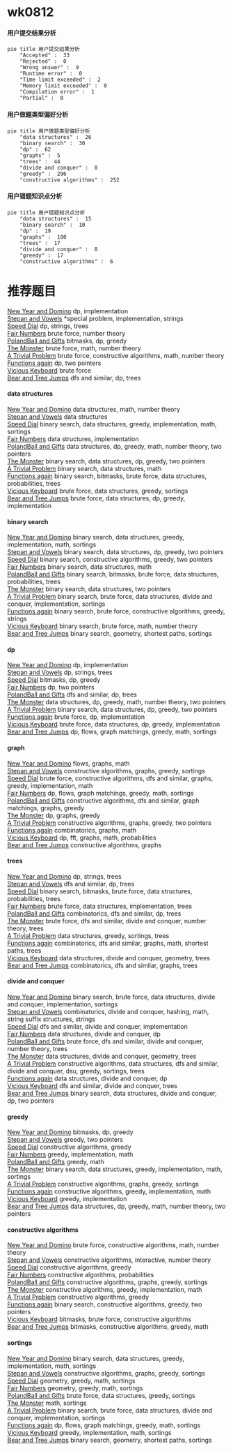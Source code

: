 # wk0812
<!-- tabs:start -->
#### **用户提交结果分析**

```mermaid
pie title 用户提交结果分析
    "Accepted" :  33
    "Rejected" :  0
    "Wrong answer" :  9
    "Runtime error" :  0
    "Time limit exceeded" :  2
    "Memory limit exceeded" :  0
    "Compilation error" :  1
    "Partial" :  0
```
#### **用户做题类型偏好分析**

```mermaid
pie title 用户做题类型偏好分析
    "data structures" :  26
    "binary search" :  30
    "dp" :  62
    "graphs" :  5
    "trees" :  44
    "divide and conquer" :  0
    "greedy" :  296
    "constructive algorithms" :  252
```
#### **用户错题知识点分析**

```mermaid
pie title 用户错题知识点分析
    "data structures" :  15
    "binary search" :  10
    "dp" :  19
    "graphs" :  180
    "trees" :  17
    "divide and conquer" :  8
    "greedy" :  17
    "constructive algorithms" :  6
```
<!-- tabs:end -->
# 推荐题目
[New Year and Domino](http://codeforces.com/problemset/problem/611/C)		dp,
                        implementation		  
[Stepan and Vowels](https://codeforces.com/contest/795/problem/K)		*special problem,
                        implementation,
                        strings		  
[Speed Dial](http://codeforces.com/problemset/problem/1082/F)		dp,
                        strings,
                        trees		  
[Fair Numbers](http://codeforces.com/problemset/problem/1411/B)		brute force,
                        number theory		  
[PolandBall and Gifts](http://codeforces.com/problemset/problem/755/F)		bitmasks,
                        dp,
                        greedy		  
[The Monster](http://codeforces.com/problemset/problem/787/A)		brute force,
                        math,
                        number theory		  
[A Trivial Problem](http://codeforces.com/problemset/problem/633/B)		brute force,
                        constructive algorithms,
                        math,
                        number theory		  
[Functions again](https://codeforces.com/contest/789/problem/C)		dp,
                        two pointers		  
[Vicious Keyboard](http://codeforces.com/problemset/problem/801/A)		brute force		  
[Bear and Tree Jumps](http://codeforces.com/problemset/problem/771/C)		dfs and similar,
                        dp,
                        trees		  
<!-- tabs:start -->
#### **data structures**
[New Year and Domino](http://codeforces.com/problemset/problem/1422/F)		data structures,
                        math,
                        number theory		  
[Stepan and Vowels](https://codeforces.com/contest/674/problem/G)		data structures		  
[Speed Dial](http://codeforces.com/problemset/problem/1398/E)		binary search,
                        data structures,
                        greedy,
                        implementation,
                        math,
                        sortings		  
[Fair Numbers](http://codeforces.com/problemset/problem/1351/C)		data structures,
                        implementation		  
[PolandBall and Gifts](http://codeforces.com/problemset/problem/1497/E2)		data structures,
                        dp,
                        greedy,
                        math,
                        number theory,
                        two pointers		  
[The Monster](http://codeforces.com/problemset/problem/1492/C)		binary search,
                        data structures,
                        dp,
                        greedy,
                        two pointers		  
[A Trivial Problem](http://codeforces.com/problemset/problem/1490/G)		binary search,
                        data structures,
                        math		  
[Functions again](http://codeforces.com/problemset/problem/1479/D)		binary search,
                        bitmasks,
                        brute force,
                        data structures,
                        probabilities,
                        trees		  
[Vicious Keyboard](http://codeforces.com/problemset/problem/1497/A)		brute force,
                        data structures,
                        greedy,
                        sortings		  
[Bear and Tree Jumps](http://codeforces.com/problemset/problem/1491/C)		brute force,
                        data structures,
                        dp,
                        greedy,
                        implementation		  
#### **binary search**
[New Year and Domino](http://codeforces.com/problemset/problem/1398/E)		binary search,
                        data structures,
                        greedy,
                        implementation,
                        math,
                        sortings		  
[Stepan and Vowels](http://codeforces.com/problemset/problem/1492/C)		binary search,
                        data structures,
                        dp,
                        greedy,
                        two pointers		  
[Speed Dial](http://codeforces.com/problemset/problem/1463/D)		binary search,
                        constructive algorithms,
                        greedy,
                        two pointers		  
[Fair Numbers](http://codeforces.com/problemset/problem/1490/G)		binary search,
                        data structures,
                        math		  
[PolandBall and Gifts](http://codeforces.com/problemset/problem/1479/D)		binary search,
                        bitmasks,
                        brute force,
                        data structures,
                        probabilities,
                        trees		  
[The Monster](http://codeforces.com/problemset/problem/1436/E)		binary search,
                        data structures,
                        two pointers		  
[A Trivial Problem](http://codeforces.com/problemset/problem/1461/D)		binary search,
                        brute force,
                        data structures,
                        divide and conquer,
                        implementation,
                        sortings		  
[Functions again](http://codeforces.com/problemset/problem/1493/C)		binary search,
                        brute force,
                        constructive algorithms,
                        greedy,
                        strings		  
[Vicious Keyboard](http://codeforces.com/problemset/problem/1487/D)		binary search,
                        brute force,
                        math,
                        number theory		  
[Bear and Tree Jumps](http://codeforces.com/problemset/problem/1486/B)		binary search,
                        geometry,
                        shortest paths,
                        sortings		  
#### **dp**
[New Year and Domino](http://codeforces.com/problemset/problem/611/C)		dp,
                        implementation		  
[Stepan and Vowels](http://codeforces.com/problemset/problem/1082/F)		dp,
                        strings,
                        trees		  
[Speed Dial](http://codeforces.com/problemset/problem/755/F)		bitmasks,
                        dp,
                        greedy		  
[Fair Numbers](https://codeforces.com/contest/789/problem/C)		dp,
                        two pointers		  
[PolandBall and Gifts](http://codeforces.com/problemset/problem/771/C)		dfs and similar,
                        dp,
                        trees		  
[The Monster](http://codeforces.com/problemset/problem/1497/E2)		data structures,
                        dp,
                        greedy,
                        math,
                        number theory,
                        two pointers		  
[A Trivial Problem](http://codeforces.com/problemset/problem/1492/C)		binary search,
                        data structures,
                        dp,
                        greedy,
                        two pointers		  
[Functions again](https://codeforces.com/contest/1457/problem/C)		brute force,
                        dp,
                        implementation		  
[Vicious Keyboard](http://codeforces.com/problemset/problem/1491/C)		brute force,
                        data structures,
                        dp,
                        greedy,
                        implementation		  
[Bear and Tree Jumps](http://codeforces.com/problemset/problem/1437/C)		dp,
                        flows,
                        graph matchings,
                        greedy,
                        math,
                        sortings		  
#### **graph**
[New Year and Domino](http://codeforces.com/problemset/problem/546/E)		flows,
                        graphs,
                        math		  
[Stepan and Vowels](http://codeforces.com/problemset/problem/1198/C)		constructive algorithms,
                        graphs,
                        greedy,
                        sortings		  
[Speed Dial](http://codeforces.com/problemset/problem/1487/C)		brute force,
                        constructive algorithms,
                        dfs and similar,
                        graphs,
                        greedy,
                        implementation,
                        math		  
[Fair Numbers](http://codeforces.com/problemset/problem/1437/C)		dp,
                        flows,
                        graph matchings,
                        greedy,
                        math,
                        sortings		  
[PolandBall and Gifts](http://codeforces.com/problemset/problem/1470/D)		constructive algorithms,
                        dfs and similar,
                        graph matchings,
                        graphs,
                        greedy		  
[The Monster](http://codeforces.com/problemset/problem/1476/C)		dp,
                        graphs,
                        greedy		  
[A Trivial Problem](http://codeforces.com/problemset/problem/1304/D)		constructive algorithms,
                        graphs,
                        greedy,
                        two pointers		  
[Functions again](http://codeforces.com/problemset/problem/1475/C)		combinatorics,
                        graphs,
                        math		  
[Vicious Keyboard](http://codeforces.com/problemset/problem/553/E)		dp,
                        fft,
                        graphs,
                        math,
                        probabilities		  
[Bear and Tree Jumps](http://codeforces.com/problemset/problem/1495/C)		constructive algorithms,
                        graphs		  
#### **trees**
[New Year and Domino](http://codeforces.com/problemset/problem/1082/F)		dp,
                        strings,
                        trees		  
[Stepan and Vowels](http://codeforces.com/problemset/problem/771/C)		dfs and similar,
                        dp,
                        trees		  
[Speed Dial](http://codeforces.com/problemset/problem/1479/D)		binary search,
                        bitmasks,
                        brute force,
                        data structures,
                        probabilities,
                        trees		  
[Fair Numbers](http://codeforces.com/problemset/problem/1511/C)		brute force,
                        data structures,
                        implementation,
                        trees		  
[PolandBall and Gifts](http://codeforces.com/problemset/problem/1499/F)		combinatorics,
                        dfs and similar,
                        dp,
                        trees		  
[The Monster](http://codeforces.com/problemset/problem/1491/E)		brute force,
                        dfs and similar,
                        divide and conquer,
                        number theory,
                        trees		  
[A Trivial Problem](http://codeforces.com/problemset/problem/1466/D)		data structures,
                        greedy,
                        sortings,
                        trees		  
[Functions again](http://codeforces.com/problemset/problem/1495/D)		combinatorics,
                        dfs and similar,
                        graphs,
                        math,
                        shortest paths,
                        trees		  
[Vicious Keyboard](http://codeforces.com/problemset/problem/1303/G)		data structures,
                        divide and conquer,
                        geometry,
                        trees		  
[Bear and Tree Jumps](http://codeforces.com/problemset/problem/1454/E)		combinatorics,
                        dfs and similar,
                        graphs,
                        trees		  
#### **divide and conquer**
[New Year and Domino](http://codeforces.com/problemset/problem/1461/D)		binary search,
                        brute force,
                        data structures,
                        divide and conquer,
                        implementation,
                        sortings		  
[Stepan and Vowels](http://codeforces.com/problemset/problem/1466/G)		combinatorics,
                        divide and conquer,
                        hashing,
                        math,
                        string suffix structures,
                        strings		  
[Speed Dial](http://codeforces.com/problemset/problem/1490/D)		dfs and similar,
                        divide and conquer,
                        implementation		  
[Fair Numbers](https://codeforces.com/contest/1483/problem/C)		data structures,
                        divide and conquer,
                        dp		  
[PolandBall and Gifts](http://codeforces.com/problemset/problem/1491/E)		brute force,
                        dfs and similar,
                        divide and conquer,
                        number theory,
                        trees		  
[The Monster](http://codeforces.com/problemset/problem/1303/G)		data structures,
                        divide and conquer,
                        geometry,
                        trees		  
[A Trivial Problem](http://codeforces.com/problemset/problem/1494/D)		constructive algorithms,
                        data structures,
                        dfs and similar,
                        divide and conquer,
                        dsu,
                        greedy,
                        sortings,
                        trees		  
[Functions again](http://codeforces.com/problemset/problem/1482/E)		data structures,
                        divide and conquer,
                        dp		  
[Vicious Keyboard](http://codeforces.com/problemset/problem/566/C)		dfs and similar,
                        divide and conquer,
                        trees		  
[Bear and Tree Jumps](http://codeforces.com/problemset/problem/1428/F)		binary search,
                        data structures,
                        divide and conquer,
                        dp,
                        two pointers		  
#### **greedy**
[New Year and Domino](http://codeforces.com/problemset/problem/755/F)		bitmasks,
                        dp,
                        greedy		  
[Stepan and Vowels](http://codeforces.com/problemset/problem/873/C)		greedy,
                        two pointers		  
[Speed Dial](https://codeforces.com/contest/483/problem/C)		constructive algorithms,
                        greedy		  
[Fair Numbers](http://codeforces.com/problemset/problem/730/D)		greedy,
                        implementation,
                        math		  
[PolandBall and Gifts](http://codeforces.com/problemset/problem/1163/A)		greedy,
                        math		  
[The Monster](http://codeforces.com/problemset/problem/1398/E)		binary search,
                        data structures,
                        greedy,
                        implementation,
                        math,
                        sortings		  
[A Trivial Problem](http://codeforces.com/problemset/problem/1198/C)		constructive algorithms,
                        graphs,
                        greedy,
                        sortings		  
[Functions again](http://codeforces.com/problemset/problem/1305/E)		constructive algorithms,
                        greedy,
                        implementation,
                        math		  
[Vicious Keyboard](http://codeforces.com/problemset/problem/1253/B)		greedy,
                        implementation		  
[Bear and Tree Jumps](http://codeforces.com/problemset/problem/1497/E2)		data structures,
                        dp,
                        greedy,
                        math,
                        number theory,
                        two pointers		  
#### **constructive algorithms**
[New Year and Domino](http://codeforces.com/problemset/problem/633/B)		brute force,
                        constructive algorithms,
                        math,
                        number theory		  
[Stepan and Vowels](http://codeforces.com/problemset/problem/1355/F)		constructive algorithms,
                        interactive,
                        number theory		  
[Speed Dial](https://codeforces.com/contest/483/problem/C)		constructive algorithms,
                        greedy		  
[Fair Numbers](https://codeforces.com/contest/1347/problem/E)		constructive algorithms,
                        probabilities		  
[PolandBall and Gifts](http://codeforces.com/problemset/problem/1198/C)		constructive algorithms,
                        graphs,
                        greedy,
                        sortings		  
[The Monster](http://codeforces.com/problemset/problem/1305/E)		constructive algorithms,
                        greedy,
                        implementation,
                        math		  
[A Trivial Problem](http://codeforces.com/problemset/problem/1493/A)		constructive algorithms,
                        greedy		  
[Functions again](http://codeforces.com/problemset/problem/1463/D)		binary search,
                        constructive algorithms,
                        greedy,
                        two pointers		  
[Vicious Keyboard](https://codeforces.com/contest/1456/problem/B)		bitmasks,
                        brute force,
                        constructive algorithms		  
[Bear and Tree Jumps](http://codeforces.com/problemset/problem/1492/D)		bitmasks,
                        constructive algorithms,
                        greedy,
                        math		  
#### **sortings**
[New Year and Domino](http://codeforces.com/problemset/problem/1398/E)		binary search,
                        data structures,
                        greedy,
                        implementation,
                        math,
                        sortings		  
[Stepan and Vowels](http://codeforces.com/problemset/problem/1198/C)		constructive algorithms,
                        graphs,
                        greedy,
                        sortings		  
[Speed Dial](https://codeforces.com/contest/1496/problem/C)		geometry,
                        greedy,
                        math,
                        sortings		  
[Fair Numbers](http://codeforces.com/problemset/problem/1495/A)		geometry,
                        greedy,
                        math,
                        sortings		  
[PolandBall and Gifts](http://codeforces.com/problemset/problem/1497/A)		brute force,
                        data structures,
                        greedy,
                        sortings		  
[The Monster](http://codeforces.com/problemset/problem/1427/A)		math,
                        sortings		  
[A Trivial Problem](http://codeforces.com/problemset/problem/1461/D)		binary search,
                        brute force,
                        data structures,
                        divide and conquer,
                        implementation,
                        sortings		  
[Functions again](http://codeforces.com/problemset/problem/1437/C)		dp,
                        flows,
                        graph matchings,
                        greedy,
                        math,
                        sortings		  
[Vicious Keyboard](http://codeforces.com/problemset/problem/1473/A)		greedy,
                        implementation,
                        math,
                        sortings		  
[Bear and Tree Jumps](http://codeforces.com/problemset/problem/1486/B)		binary search,
                        geometry,
                        shortest paths,
                        sortings		  
<!-- tabs:end -->
